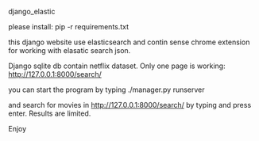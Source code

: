 django_elastic

please install:
pip -r requirements.txt

this django website use elasticsearch
and contin sense chrome extension for working with elasatic search json.

Django sqlite db contain netflix dataset.
Only one page is working:
http://127.0.0.1:8000/search/

you can start the program by typing ./manager.py runserver

and search for movies in http://127.0.0.1:8000/search/
by typing and press enter.
Results are limited.

Enjoy
